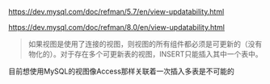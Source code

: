 https://dev.mysql.com/doc/refman/5.7/en/view-updatability.html

https://dev.mysql.com/doc/refman/8.0/en/view-updatability.html

> 如果视图是使用了连接的视图，则视图的所有组件都必须是可更新的（没有物化的）。对于存在多个可更新表的视图，INSERT只能插入其中一个表中。

目前想使用MySQL的视图像Access那样关联着一次插入多表是不可能的